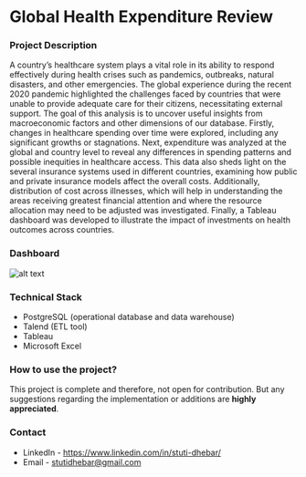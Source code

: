 # Global Health Expenditure Review 

### Project Description

A country’s healthcare system plays a vital role in its ability to respond effectively during health crises such as pandemics, outbreaks, natural disasters, and other emergencies. The global experience during the recent 2020 pandemic highlighted the challenges faced by countries that were unable to provide adequate care for their citizens, necessitating external support. The goal of this analysis is to uncover useful insights from macroeconomic factors and other dimensions of our database. Firstly, changes in healthcare spending over time were explored, including any significant growths or stagnations. Next, expenditure was analyzed at the global and country level to reveal any differences in spending patterns and possible inequities in healthcare access. This data also sheds light on the several insurance systems used in different countries, examining how public and private insurance models affect the overall costs. Additionally, distribution of cost across illnesses, which will help in understanding the areas receiving greatest financial attention and where the resource allocation may need to be adjusted was investigated. Finally, a Tableau dashboard was developed to illustrate the impact of investments on health outcomes across countries.

### Dashboard

![alt text](https://github.com/[stuti04]/[Global-Health-Expenditure-Review]/blob/[main]/ghe_dashboard.png?raw=true)

### Technical Stack

* PostgreSQL (operational database and data warehouse)
* Talend (ETL tool)
* Tableau
* Microsoft Excel 

### How to use the project?

This project is complete and therefore, not open for contribution. But any suggestions regarding the implementation or additions are **highly appreciated**.

### Contact 

* LinkedIn - https://www.linkedin.com/in/stuti-dhebar/
* Email - stutidhebar@gmail.com

